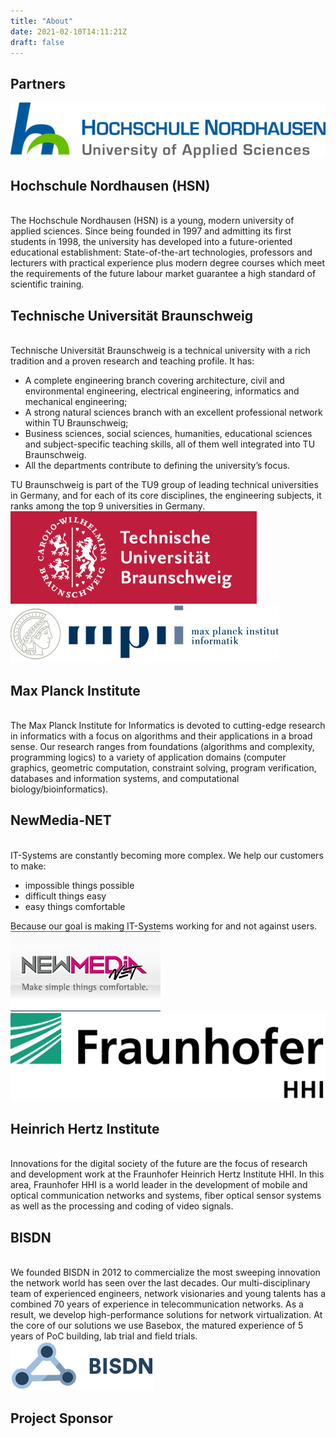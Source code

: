 ```yaml
---
title: "About"
date: 2021-02-10T14:11:21Z
draft: false
---
```

## Partners

<div class="grid-container-about">
  <div class="item"><a href="https://www.hs-nordhausen.de/en/"><img src="/images/logo-hsn.svg" alt="logo hochschule nordhausen" /></a></div>
  <div class="item-right"><h2>Hochschule Nordhausen (HSN)</h2><br>The Hochschule Nordhausen (HSN) is a young, modern university of applied sciences. Since being founded in 1997 and admitting its first students in 1998, the university has developed into a future-oriented educational establishment: State-of-the-art technologies, professors and lecturers with practical experience plus modern degree courses which meet the requirements of the future labour market guarantee a high standard of scientific training.  </div>
  <div class="item-left"><h2>Technische Universität Braunschweig</h2><br>
  Technische Universität Braunschweig is a technical university with a rich tradition and a proven research and teaching profile. It has:
  <ul>
    <li>A complete engineering branch covering architecture, civil and environmental engineering, electrical engineering, informatics and mechanical engineering;</li>
    <li>A strong natural sciences branch with an excellent professional network within TU Braunschweig;</li>
    <li>Business sciences, social sciences, humanities, educational sciences and subject-specific teaching skills, all of them well integrated into TU Braunschweig.</li>
    <li>All the departments contribute to defining the university’s focus.</li>
  </ul>
  TU Braunschweig is part of the TU9 group of leading technical universities in Germany, and for each of its core disciplines, the engineering subjects, it ranks among the top 9 universities in Germany.
  </div>
  <div class="item"><a href="https://www.tu-braunschweig.de/en/"><img src="/images/tu_braunschweig_logo.svg" alt="logo TU Braunschweig" /></a></div>
  <div class="item"><a href="https://www.mpi-inf.mpg.de/home/"><img src="/images/logo_mpi_430.png" alt="logo hochschule nordhausen" /></a></div>
  <div class="item-right"><h2>Max Planck Institute</h2><br>The Max Planck Institute for Informatics is devoted to cutting-edge research in informatics with a focus on algorithms and their applications in a broad sense. Our research ranges from foundations (algorithms and complexity, programming logics) to a variety of application domains (computer graphics, geometric computation, constraint solving, program verification, databases and information systems, and computational biology/bioinformatics).</div>
  <div class="item-left"><h2>NewMedia-NET</h2><br>IT-Systems are constantly becoming more complex. We help our customers to make:<br>
  <ul>
    <li>impossible things possible</li>
    <li>difficult things easy</li>
    <li>easy things comfortable</li>
  </ul>
Because our goal is making IT-Systems working for and not against users.</div>
  <div class="item"><a href="http://www.newmedia-net.de/index.html"><img src="/images/logo-gross.jpg" alt="logo New Media" /></a></div>
  <div class="item"><a href="https://www.hhi.fraunhofer.de/en.html"><img src="/images/hhi_logo_en.svg" alt="logo Heinrich Hertz Institute" /></a></div>
  <div class="item-right"><h2>Heinrich Hertz Institute</h2><br>Innovations for the digital society of the future are the focus of research and development work at the Fraunhofer Heinrich Hertz Institute HHI. In this area, Fraunhofer HHI is a world leader in the development of mobile and optical communication networks and systems, fiber optical sensor systems as well as the processing and coding of video signals.</div>
  <div class="item-left"><h2>BISDN</h2><br>We founded BISDN in 2012 to commercialize the most sweeping innovation the network world has seen over the last decades. Our multi-disciplinary team of experienced engineers, network visionaries and young talents has a combined 70 years of experience in telecommunication networks. As a result, we develop high-performance solutions for network virtualization. At the core of our solutions  we use Basebox, the matured experience of 5 years of PoC building, lab trial and field trials.</div>
  <div class="item"><a href="https://www.bisdn.de/"><img src="/images/logo_230x78-middle.png" alt="logo Heinrich Hertz Institute" /></a></div>


</div>


## Project Sponsor
